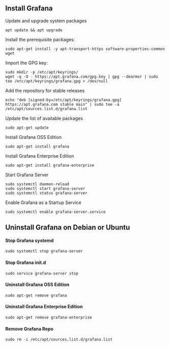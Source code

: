 ## Install Grafana

Update and upgrade system packages

```
apt update && apt upgrade
```

Install the prerequisite packages:

```
sudo apt-get install -y apt-transport-https software-properties-common wget
```

Import the GPG key:

```
sudo mkdir -p /etc/apt/keyrings/
wget -q -O - https://apt.grafana.com/gpg.key | gpg --dearmor | sudo tee /etc/apt/keyrings/grafana.gpg > /dev/null
```

Add the repository for stable releases

```
echo "deb [signed-by=/etc/apt/keyrings/grafana.gpg] https://apt.grafana.com stable main" | sudo tee -a /etc/apt/sources.list.d/grafana.list
```

Update the list of available packages

```
sudo apt-get update
```

Install Grafana OSS Edition 

```
sudo apt-get install grafana
```

Install Grafana Enterprise Edition

```
sudo apt-get install grafana-enterprise
```

Start Grafana Server

```
sudo systemctl daemon-reload
sudo systemctl start grafana-server
sudo systemctl status grafana-server
```

Enable Grafana as a Startup Service

```
sudo systemctl enable grafana-server.service
```
## Uninstall Grafana on Debian or Ubuntu

#### Stop Grafana systemd

```
sudo systemctl stop grafana-server
```

#### Stop Grafana init.d

```
sudo service grafana-server stop
```

#### Uninstall Grafana OSS Edition

```
sudo apt-get remove grafana
```

#### Uninstall Grafana Enterprise Edition

```
sudo apt-get remove grafana-enterprise
```

#### Remove Grafana Repo

```
sudo rm -i /etc/apt/sources.list.d/grafana.list
```